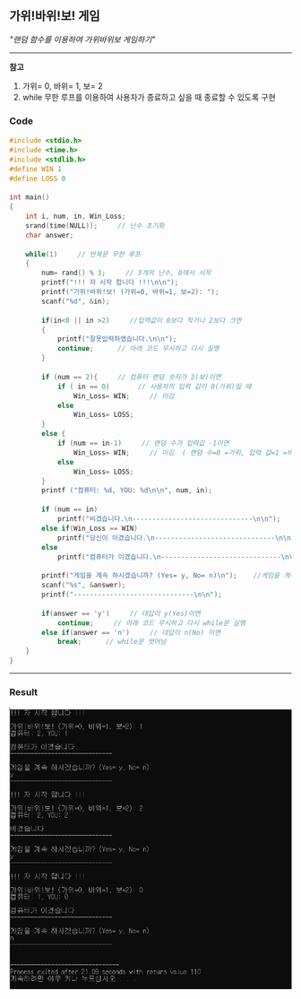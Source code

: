 ## 가위!바위!보! 게임 

*"랜덤 함수를 이용하여 가위바위보 게임하기"*   

-----------

**참고**  
1. 가위= 0, 바위= 1, 보= 2  
2. while 무한 루프를 이용하여 사용자가 종료하고 싶을 때 종료할 수 있도록 구현  

### Code   

```c
#include <stdio.h>
#include <time.h>
#include <stdlib.h>
#define WIN 1
#define LOSS 0

int main()
{
	int i, num, in, Win_Loss;
	srand(time(NULL));     // 난수 초기화 
	char answer;
 	
	while(1)     // 반복문 무한 루프 
	{
		num= rand() % 3;     // 3개의 난수, 0에서 시작 
		printf("!!! 자 시작 합니다 !!!\n\n");
		printf("가위!바위!보! (가위=0, 바위=1, 보=2): ");
		scanf("%d", &in);
		
		if(in<0 || in >2)     //입력값이 0보다 작거나 2보다 크면 
		{
			printf("잘못입력하였습니다.\n\n");
			continue;      // 아래 코드 무시하고 다시 실행 
		} 
		
		if (num == 2){     // 컴퓨터 랜덤 숫자가 2(보)이면 
			if ( in == 0)       // 사용자의 입력 값이 0(가위)일 때 
				Win_Loss= WIN;     // 이김 
			else   
				Win_Loss= LOSS;
		}
		else {
			if (num == in-1)     // 랜덤 수가 입력값 -1이면 
				Win_Loss= WIN;     // 이김  ( 랜덤 수=0 =가위, 입력 값=1 =바위/ 랜덤 수 =1 = 바위, 입력 값= 2= 보) 
			else
				Win_Loss= LOSS;
		}
		printf ("컴퓨터: %d, YOU: %d\n\n", num, in);      
		
		if (num == in)
			printf("비겼습니다.\n------------------------------\n\n");
		else if(Win_Loss == WIN)
			printf("당신이 이겼습니다.\n------------------------------\n\n");
		else
			printf("컴퓨터가 이겼습니다.\n------------------------------\n\n");
			
		printf("게임을 계속 하시겠습니까? (Yes= y, No= n)\n");    //게임을 계속할 지 물어봄 
		scanf("%s", &answer);
		printf("------------------------------\n\n");
		
		if(answer == 'y')     // 대답이 y(Yes)이면 
			continue;     // 아래 코드 무시하고 다시 while문 실행 
		else if(answer == 'n')     // 대답이 n(No) 이면 
			break;      // while문 벗어남 
	}
}
```  

-----------

### Result  

<img src= "/2020-05-15-RockScissorPaper/_img/result.JPG" alt="Rock Sicssor Paper game play">
